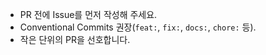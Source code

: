 - PR 전에 Issue를 먼저 작성해 주세요.
- Conventional Commits 권장(`feat:`, `fix:`, `docs:`, `chore:` 등).
- 작은 단위의 PR을 선호합니다.
